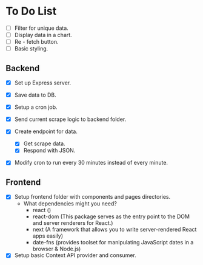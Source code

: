 # **To Do List**

- [ ] Filter for unique data.
- [ ] Display data in a chart.
- [ ] Re - fetch button.
- [ ] Basic styling.

## **Backend**
- [x] Set up Express server.
- [x] Save data to DB.
- [x] Setup a cron job.
- [x] Send current scrape logic to backend folder.
- [x] Create endpoint for data.
    - [x] Get scrape data.
    - [x] Respond with JSON.
- [x] Modify cron to run every 30 minutes instead of every minute.


## **Frontend**
- [x] Setup frontend folder with components and pages directories.
  - What dependencies might you need?
    - react     ()
    - react-dom (This package serves as the entry point to the DOM and server renderers for React.)
    - next      (A framework that allows you to write server-rendered React apps easily)
    - date-fns  (provides toolset for manipulating JavaScript dates in a browser & Node.js)
- [x] Setup basic Context API provider and consumer.